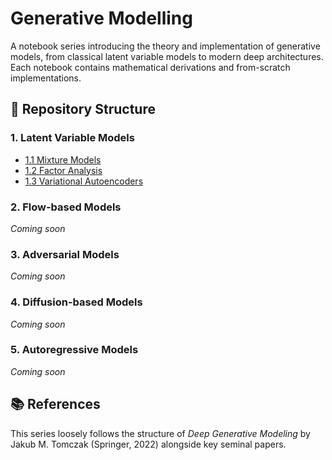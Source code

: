 # Generative Modelling

A notebook series introducing the theory and implementation of generative models, from classical latent variable models to modern deep architectures. Each notebook contains mathematical derivations and from-scratch implementations.

## 📂 Repository Structure

### 1. Latent Variable Models
- [1.1 Mixture Models](./1.%20Latent%20Variable%20Models/1.1%20Mixture%20Models.ipynb/)
- [1.2 Factor Analysis](./1.%20Latent%20Variable%20Models/1.2%20Factor%20Analysis.ipynb)
- [1.3 Variational Autoencoders](./1.%20Latent%20Variable%20Models/1.3%20Variational%20Autoencoders.ipynb)

### 2. Flow-based Models
*Coming soon*

### 3. Adversarial Models
*Coming soon*

### 4. Diffusion-based Models
*Coming soon*

### 5. Autoregressive Models
*Coming soon*

## 📚 References
This series loosely follows the structure of *Deep Generative Modeling* by Jakub M. Tomczak (Springer, 2022) alongside key seminal papers.